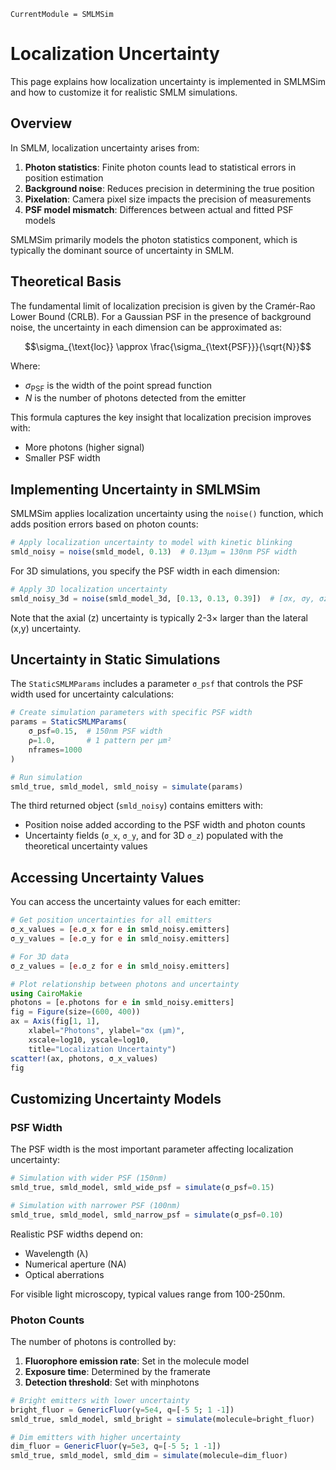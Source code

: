 ```@meta
CurrentModule = SMLMSim
```

# Localization Uncertainty

This page explains how localization uncertainty is implemented in SMLMSim and how to customize it for realistic SMLM simulations.

## Overview

In SMLM, localization uncertainty arises from:

1. **Photon statistics**: Finite photon counts lead to statistical errors in position estimation
2. **Background noise**: Reduces precision in determining the true position
3. **Pixelation**: Camera pixel size impacts the precision of measurements
4. **PSF model mismatch**: Differences between actual and fitted PSF models

SMLMSim primarily models the photon statistics component, which is typically the dominant source of uncertainty in SMLM.

## Theoretical Basis

The fundamental limit of localization precision is given by the Cramér-Rao Lower Bound (CRLB). For a Gaussian PSF in the presence of background noise, the uncertainty in each dimension can be approximated as:

$$\sigma_{\text{loc}} \approx \frac{\sigma_{\text{PSF}}}{\sqrt{N}}$$

Where:
- $\sigma_{\text{PSF}}$ is the width of the point spread function
- $N$ is the number of photons detected from the emitter

This formula captures the key insight that localization precision improves with:
- More photons (higher signal)
- Smaller PSF width

## Implementing Uncertainty in SMLMSim

SMLMSim applies localization uncertainty using the `noise()` function, which adds position errors based on photon counts:

```julia
# Apply localization uncertainty to model with kinetic blinking
smld_noisy = noise(smld_model, 0.13)  # 0.13μm = 130nm PSF width
```

For 3D simulations, you specify the PSF width in each dimension:

```julia
# Apply 3D localization uncertainty
smld_noisy_3d = noise(smld_model_3d, [0.13, 0.13, 0.39])  # [σx, σy, σz] in μm
```

Note that the axial (z) uncertainty is typically 2-3× larger than the lateral (x,y) uncertainty.

## Uncertainty in Static Simulations

The `StaticSMLMParams` includes a parameter `σ_psf` that controls the PSF width used for uncertainty calculations:

```julia
# Create simulation parameters with specific PSF width
params = StaticSMLMParams(
    σ_psf=0.15,  # 150nm PSF width
    ρ=1.0,       # 1 pattern per μm²
    nframes=1000
)

# Run simulation
smld_true, smld_model, smld_noisy = simulate(params)
```

The third returned object (`smld_noisy`) contains emitters with:
- Position noise added according to the PSF width and photon counts
- Uncertainty fields (`σ_x`, `σ_y`, and for 3D `σ_z`) populated with the theoretical uncertainty values

## Accessing Uncertainty Values

You can access the uncertainty values for each emitter:

```julia
# Get position uncertainties for all emitters
σ_x_values = [e.σ_x for e in smld_noisy.emitters]
σ_y_values = [e.σ_y for e in smld_noisy.emitters]

# For 3D data
σ_z_values = [e.σ_z for e in smld_noisy.emitters]

# Plot relationship between photons and uncertainty
using CairoMakie
photons = [e.photons for e in smld_noisy.emitters]
fig = Figure(size=(600, 400))
ax = Axis(fig[1, 1], 
    xlabel="Photons", ylabel="σx (μm)",
    xscale=log10, yscale=log10,
    title="Localization Uncertainty")
scatter!(ax, photons, σ_x_values)
fig
```

## Customizing Uncertainty Models

### PSF Width

The PSF width is the most important parameter affecting localization uncertainty:

```julia
# Simulation with wider PSF (150nm)
smld_true, smld_model, smld_wide_psf = simulate(σ_psf=0.15)

# Simulation with narrower PSF (100nm)
smld_true, smld_model, smld_narrow_psf = simulate(σ_psf=0.10)
```

Realistic PSF widths depend on:
- Wavelength (λ)
- Numerical aperture (NA)
- Optical aberrations

For visible light microscopy, typical values range from 100-250nm.

### Photon Counts

The number of photons is controlled by:

1. **Fluorophore emission rate**: Set in the molecule model
2. **Exposure time**: Determined by the framerate
3. **Detection threshold**: Set with minphotons

```julia
# Bright emitters with lower uncertainty
bright_fluor = GenericFluor(γ=5e4, q=[-5 5; 1 -1])
smld_true, smld_model, smld_bright = simulate(molecule=bright_fluor)

# Dim emitters with higher uncertainty
dim_fluor = GenericFluor(γ=5e3, q=[-5 5; 1 -1])
smld_true, smld_model, smld_dim = simulate(molecule=dim_fluor)
```

